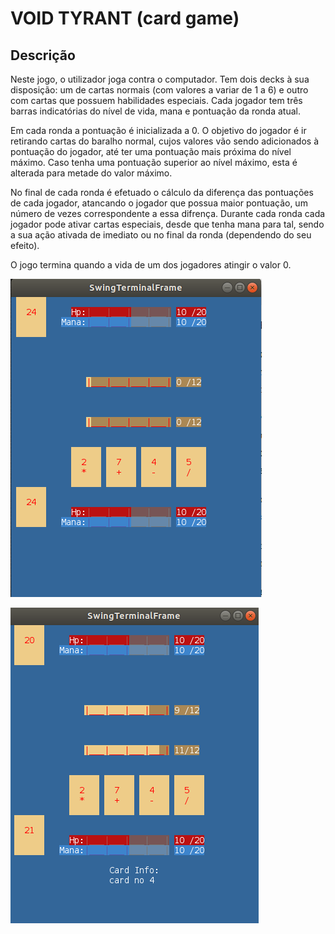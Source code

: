 
# VOID TYRANT (card game)

## Descrição

Neste jogo, o utilizador joga contra o computador. Tem dois decks à sua disposição: um de cartas normais (com valores a variar de 1 a 6) e outro com cartas que possuem habilidades especiais. Cada jogador tem três barras indicatórias do nível de vida, mana e pontuação da ronda atual.

Em cada ronda a pontuação é inicializada a 0. O objetivo do jogador é ir retirando cartas do baralho normal, cujos valores vão sendo adicionados à pontuação do jogador, até ter uma pontuação mais próxima do nível máximo. Caso tenha uma pontuação superior ao nível máximo, esta é alterada para metade do valor máximo.

No final de cada ronda é efetuado o cálculo da diferença das pontuações de cada jogador, atancando o jogador que possua maior pontuação, um número de vezes correspondente a essa difrença.
Durante cada ronda cada jogador pode ativar cartas especiais, desde que tenha mana para tal, sendo a sua ação ativada de imediato ou no final da ronda (dependendo do seu efeito).

O jogo termina quando a vida de um dos jogadores atingir o valor 0.

![](./doc/img1.png)

![](./doc/img2.png)
